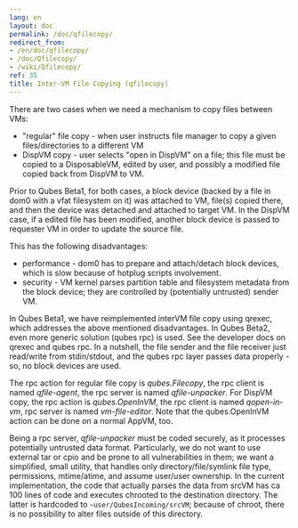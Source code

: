 ```yaml
---
lang: en
layout: doc
permalink: /doc/qfilecopy/
redirect_from:
- /en/doc/qfilecopy/
- /doc/Qfilecopy/
- /wiki/Qfilecopy/
ref: 35
title: Inter-VM File Copying (qfilecopy)
---
```


There are two cases when we need a mechanism to copy files between VMs:

- "regular" file copy - when user instructs file manager to copy a given files/directories to a different VM
- DispVM copy - user selects "open in DispVM" on a file; this file must be copied to a DisposableVM, edited by user, and possibly a modified file copied back from DispVM to VM.

Prior to Qubes Beta1, for both cases, a block device (backed by a file in dom0 with a vfat filesystem on it) was attached to VM, file(s) copied there, and then the device was detached and attached to target VM. In the DispVM case, if a edited file has been modified, another block device is passed to requester VM in order to update the source file.

This has the following disadvantages:

- performance - dom0 has to prepare and attach/detach block devices, which is slow because of hotplug scripts involvement.
- security - VM kernel parses partition table and filesystem metadata from the block device; they are controlled by (potentially untrusted) sender VM.

In Qubes Beta1, we have reimplemented interVM file copy using qrexec, which addresses the above mentioned disadvantages. In Qubes Beta2, even more generic solution (qubes rpc) is used. See the developer docs on qrexec and qubes rpc. In a nutshell, the file sender and the file receiver just read/write from stdin/stdout, and the qubes rpc layer passes data properly - so, no block devices are used.

The rpc action for regular file copy is *qubes.Filecopy*, the rpc client is named *qfile-agent*, the rpc server is named *qfile-unpacker*. For DispVM copy, the rpc action is *qubes.OpenInVM*, the rpc client is named *qopen-in-vm*, rpc server is named *vm-file-editor*. Note that the qubes.OpenInVM action can be done on a normal AppVM, too.

Being a rpc server, *qfile-unpacker* must be coded securely, as it processes potentially untrusted data format. Particularly, we do not want to use external tar or cpio and be prone to all vulnerabilities in them; we want a simplified, small utility, that handles only directory/file/symlink file type, permissions, mtime/atime, and assume user/user ownership. In the current implementation, the code that actually parses the data from srcVM has ca 100 lines of code and executes chrooted to the destination directory. The latter is hardcoded to `~user/QubesIncoming/srcVM`; because of chroot, there is no possibility to alter files outside of this directory.
